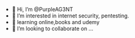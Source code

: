 - 👋 Hi, I’m @PurpleAG3NT
- 👀 I’m interested in internet security, pentesting.
- 🌱 learning online,books and udemy
- 💞️ I’m looking to collaborate on ...


<!---
PurpleAG3NT/PurpleAG3NT is a ✨ special ✨ repository because its `README.md` (this file) appears on your GitHub profile.
You can click the Preview link to take a look at your changes.
--->
